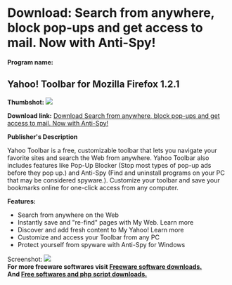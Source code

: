 # Download: Search from anywhere, block pop-ups and get access to mail. Now with Anti-Spy!

**Program name:**

## Yahoo! Toolbar for Mozilla Firefox 1.2.1

  
**Thumbshot:** ![](http://www.freewarefiles.com/screenshot/yahootoolbar_firefox_md.gif)   
  
**Download link:** [Download Search from anywhere, block pop-ups and get access to mail. Now with Anti-Spy!](http://freesoftwares.boysofts.com/Yahoo-Toolbar-For-Mozilla-Firefox_program_13821.html)  
  


**Publisher's Description**  
  


Yahoo Toolbar is a free, customizable toolbar that lets you navigate your favorite sites and search the Web from anywhere. Yahoo Toolbar also includes features like Pop-Up Blocker (Stop most types of pop-up ads before they pop up.) and Anti-Spy (Find and uninstall programs on your PC that may be considered spyware.). Customize your toolbar and save your bookmarks online for one-click access from any computer. 

**Features:**

  * Search from anywhere on the Web 
  * Instantly save and "re-find" pages with My Web. Learn more 
  * Discover and add fresh content to My Yahoo! Learn more 
  * Customize and access your Toolbar from any PC 
  * Protect yourself from spyware with Anti-Spy for Windows 

  
  
Screenshot: ![](http://www.freewarefiles.com/screenshot/yahootoolbar_firefox.gif)   
**For more freeware softwares visit [Freeware software downloads.](http://freesoftwares.boysofts.com/)**   
**And [Free softwares and php script downloads.](http://www.boysofts.com/)**
